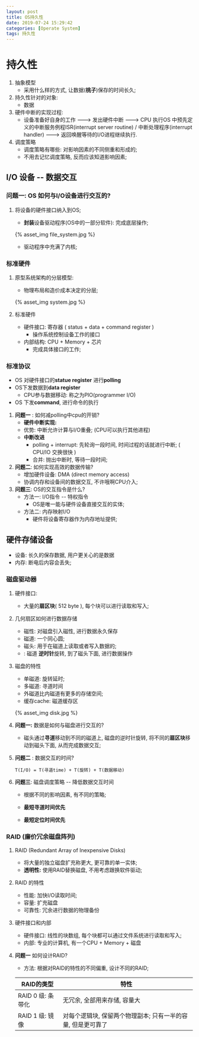 ```yaml
---
layout: post
title: OS持久性
date: 2019-07-24 15:29:42
categories: [Operate System]
tags: 持久性
---
```


# 持久性

1. 抽象模型
   + 采用什么样的方式, 让数据(**桃子**)保存的时间长久;
2. 持久性针对的对象:
   + 数据
3. 硬件中断的实现过程: 
   - 设备准备好自身的工作 --->  发出硬件中断 ---> CPU 执行OS 中预先定义的中断服务例程ISR(interrupt server routine) / 中断处理程序(interrupt handler) ---> 返回唤醒等待的I/O进程继续执行.
4. 调度策略
   + 调度策略有哪些: 对影响因素的不同侧重和形成的;
   + 不用去记忆调度策略, 反而应该知道影响因素; 

## I/O 设备 -- 数据交互

### **问题一:** OS 如何与I/O设备进行交互的? 

1. 将设备的硬件接口纳入到OS;

   + **封装**设备驱动程序(OS中的一部分软件): 完成底层操作;

   {% asset_img file_system.jpg %}

   + 驱动程序中充满了内核;

### 标准硬件

1. 原型系统架构的分层模型:

   + 物理布局和造价成本决定的分层;

   {% asset_img system.jpg %}

2. 标准硬件

   + 硬件接口: 寄存器 ( status + data + command register )
     + 操作系统控制设备工作的接口
   + 内部结构: CPU + Memory + 芯片
     + 完成具体接口的工作;

### 标准协议 

+ OS 对硬件接口的**statue register** 进行**polling**
+ OS下发数据到**data register**
  + CPU参与数据移动: 称之为PIO(programmer I/O)
+ OS 下发**command**, 进行命令的执行

1. **问题一** : 如何减polling中cpu的开销?
   + **硬件中断实现:**
   + 优势: 中断允许计算与I/O重叠; (CPU可以执行其他进程)
   + **中断改进**
     + polling + interrupt: 先轮询一段时间, 时间过程的话就进行中断; ( CPU/IO 交换很快 )
     + 合并: 抛出中断时, 等待一段时间;
2. **问题二**: 如何实现高效的数据传输?
   +  增加硬件设备:  DMA (direct memory access) 
     + 协调内存和设备间的数据交互, 不许哦啊CPU介入;
3. **问题三**: OS的交互指令是什么?
   + 方法一: I/O指令 -- 特权指令
     + OS是唯一能与硬件设备直接交互的实体; 
   + 方法二: 内存映射I/O
     + 硬件将设备寄存器作为内存地址提供;

## 硬件存储设备

+ 设备: 长久的保存数据, 用户更关心的是数据
+ 内存: 断电后内容会丢失;

### 磁盘驱动器 

1. 硬件接口:

   + 大量的**扇区块**( 512 byte ), 每个块可以进行读取和写入;

2. 几何扇区如何进行数据存储

   + 磁性: 对磁盘引入磁性, 进行数据永久保存
   + 磁道: 一个同心圆;
   + 磁头: 用于在磁道上读取或者写入数据的;
   + : 磁道 **逆时针**旋转, 到了磁头下面, 进行数据操作

3. 磁盘的特性

   + 单磁道: 旋转延时;
   + 多磁道: 寻道时间
   + 外磁道比内磁道有更多的存储空间;
   + 缓存cache: 磁道缓存区

   {% asset_img disk.jpg %}

4. **问题一:** 数据是如何与磁盘进行交互的?

   + 磁头通过**寻道**移动到不同的磁道上, 磁盘的逆时针旋转, 将不同的**扇区块**移动到磁头下面, 从而完成数据交互;

5. **问题二** : 数据交互的时间?

   ```
   T(I/O) = T(寻道time) + T(旋转) + T(数据移动)
   ```

6. **问题三**: 磁盘调度策略 -- 降低数据交互时间

   + 根据不同的影响因素, 有不同的策略;

   + **最短寻道时间优先**
   + **最短定位时间优先**

### RAID (廉价冗余磁盘阵列)

1. RAID (Redundant Array of Inexpensive Disks)

   + 将大量的独立磁盘扩充称更大, 更可靠的单一实体;
   + **透明性:** 使用RAID替换磁盘, 不用考虑跟换软件驱动;

2. RAID 的特性

   + 性能: 加快I/O读取时间;
   + 容量: 扩充磁盘
   + 可靠性: 冗余进行数据的物理备份

3. 硬件接口和内部

   + 硬件接口: 线性的块数组, 每个块都可以通过文件系统进行读取和写入;
   + 内部: 专业的计算机, 有一个CPU + Memory + 磁盘

4. **问题一** 如何设计RAID?

   + 方法: 根据对RAID的特性的不同偏重, 设计不同的RAID;

   

   | RAID的类型        | 特性                                                         |
   | ----------------- | ------------------------------------------------------------ |
   | RAID 0 级: 条带化 | 无冗余, 全部用来存储,  容量大                                |
   | RAID 1 级: 镜像   | 对每个逻辑块, 保留两个物理副本; 只有一半的容量, 但是更可靠了 |

   

